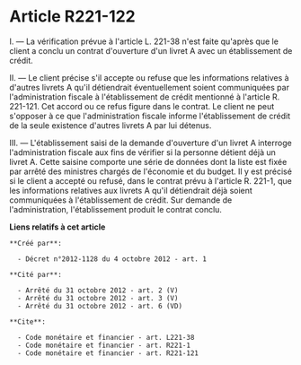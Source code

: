# Article R221-122

I. ― La vérification prévue à l'article L. 221-38 n'est faite qu'après que le client a conclu un contrat d'ouverture d'un
livret A avec un établissement de crédit. 

II. ― Le client précise s'il accepte ou refuse que les informations relatives à d'autres livrets A qu'il détiendrait
éventuellement soient communiquées par l'administration fiscale à l'établissement de crédit mentionné à l'article R. 221-121.
Cet accord ou ce refus figure dans le contrat. Le client ne peut s'opposer à ce que l'administration fiscale informe
l'établissement de crédit de la seule existence d'autres livrets A par lui détenus. 

III. ― L'établissement saisi de la demande d'ouverture d'un livret A interroge l'administration fiscale aux fins de vérifier
si la personne détient déjà un livret A. Cette saisine comporte une série de données dont la liste est fixée par arrêté des
ministres chargés de l'économie et du budget. Il y est précisé si le client a accepté ou refusé, dans le contrat prévu à
l'article R. 221-1, que les informations relatives aux livrets A qu'il détiendrait déjà soient communiquées à l'établissement
de crédit. Sur demande de l'administration, l'établissement produit le contrat conclu.

**Liens relatifs à cet article**

	**Créé par**:

	  - Décret n°2012-1128 du 4 octobre 2012 - art. 1

	**Cité par**:

	  - Arrêté du 31 octobre 2012 - art. 2 (V)
	  - Arrêté du 31 octobre 2012 - art. 3 (V)
	  - Arrêté du 31 octobre 2012 - art. 6 (VD)

	**Cite**:

	  - Code monétaire et financier - art. L221-38
	  - Code monétaire et financier - art. R221-1
	  - Code monétaire et financier - art. R221-121
